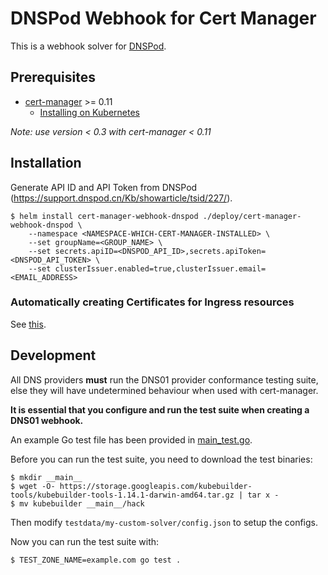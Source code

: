 # DNSPod Webhook for Cert Manager

This is a webhook solver for [DNSPod](https://www.dnspod.cn).

## Prerequisites

* [cert-manager](https://github.com/jetstack/cert-manager) >= 0.11
    - [Installing on Kubernetes](https://docs.cert-manager.io/en/release-0.11/getting-started/install/kubernetes.html)

*Note: use version < 0.3 with cert-manager < 0.11*

## Installation

Generate API ID and API Token from DNSPod (https://support.dnspod.cn/Kb/showarticle/tsid/227/).

```console
$ helm install cert-manager-webhook-dnspod ./deploy/cert-manager-webhook-dnspod \
    --namespace <NAMESPACE-WHICH-CERT-MANAGER-INSTALLED> \
    --set groupName=<GROUP_NAME> \
    --set secrets.apiID=<DNSPOD_API_ID>,secrets.apiToken=<DNSPOD_API_TOKEN> \
    --set clusterIssuer.enabled=true,clusterIssuer.email=<EMAIL_ADDRESS>
```

### Automatically creating Certificates for Ingress resources

See [this](https://cert-manager.io/docs/usage/ingress/#optional-configuration).

## Development

All DNS providers **must** run the DNS01 provider conformance testing suite,
else they will have undetermined behaviour when used with cert-manager.

**It is essential that you configure and run the test suite when creating a
DNS01 webhook.**

An example Go test file has been provided in [main_test.go]().

Before you can run the test suite, you need to download the test binaries:

```console
$ mkdir __main__
$ wget -O- https://storage.googleapis.com/kubebuilder-tools/kubebuilder-tools-1.14.1-darwin-amd64.tar.gz | tar x -
$ mv kubebuilder __main__/hack
```

Then modify `testdata/my-custom-solver/config.json` to setup the configs.

Now you can run the test suite with:

```bash
$ TEST_ZONE_NAME=example.com go test .
```
